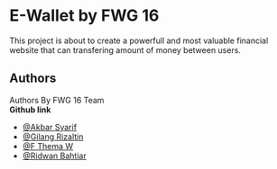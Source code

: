 # E-Wallet by FWG 16

This project is about to create a powerfull and most valuable financial website that can transfering amount of money between users.

## Authors

Authors By FWG 16 Team \
**Github link**

- [@Akbar Syarif](https://github.com/akbarsyarif)
- [@Gilang Rizaltin](https://github.com/GilangRizaltin)
- [@F Thema W](https://github.com/themawaras)
- [@Ridwan Bahtiar](https://github.com/ridwanbahtiar15)
